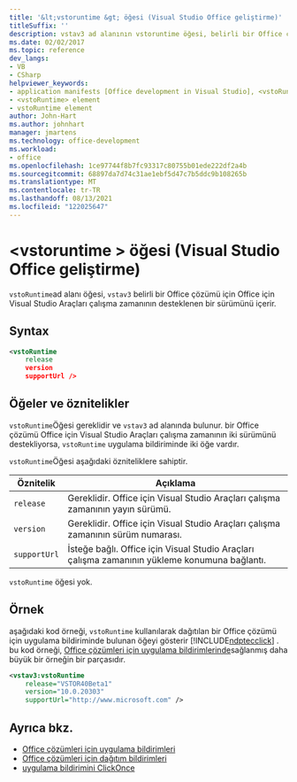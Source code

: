 ```yaml
---
title: '&lt;vstoruntime &gt; öğesi (Visual Studio Office geliştirme)'
titleSuffix: ''
description: vstav3 ad alanının vstoruntime öğesi, belirli bir Office çözümü için Office için Visual Studio Araçları çalışma zamanının desteklenen bir sürümünü içerir.
ms.date: 02/02/2017
ms.topic: reference
dev_langs:
- VB
- CSharp
helpviewer_keywords:
- application manifests [Office development in Visual Studio], <vstoRuntime> element
- <vstoRuntime> element
- vstoRuntime element
author: John-Hart
ms.author: johnhart
manager: jmartens
ms.technology: office-development
ms.workload:
- office
ms.openlocfilehash: 1ce97744f8b7fc93317c80755b01ede222df2a4b
ms.sourcegitcommit: 68897da7d74c31ae1ebf5d47c7b5ddc9b108265b
ms.translationtype: MT
ms.contentlocale: tr-TR
ms.lasthandoff: 08/13/2021
ms.locfileid: "122025647"
---
```

# <a name="ltvstoruntimegt-element-office-development-in-visual-studio"></a>&lt;vstoruntime &gt; öğesi (Visual Studio Office geliştirme)
  `vstoRuntime`ad alanı öğesi, `vstav3` belirli bir Office çözümü için Office için Visual Studio Araçları çalışma zamanının desteklenen bir sürümünü içerir.

## <a name="syntax"></a>Syntax

```xml
<vstoRuntime
    release
    version
    supportUrl />
```

## <a name="elements-and-attributes"></a>Öğeler ve öznitelikler
 `vstoRuntime`Öğesi gereklidir ve `vstav3` ad alanında bulunur. bir Office çözümü Office için Visual Studio Araçları çalışma zamanının iki sürümünü destekliyorsa, `vstoRuntime` uygulama bildiriminde iki öğe vardır.

 `vstoRuntime`Öğesi aşağıdaki özniteliklere sahiptir.

|Öznitelik|Açıklama|
|---------------|-----------------|
|`release`|Gereklidir. Office için Visual Studio Araçları çalışma zamanının yayın sürümü.|
|`version`|Gereklidir. Office için Visual Studio Araçları çalışma zamanının sürüm numarası.|
|`supportUrl`|İsteğe bağlı. Office için Visual Studio Araçları çalışma zamanının yükleme konumuna bağlantı.|

 `vstoRuntime` öğesi yok.

## <a name="example"></a>Örnek
 aşağıdaki kod örneği, `vstoRuntime` kullanılarak dağıtılan bir Office çözümü için uygulama bildiriminde bulunan öğeyi gösterir [!INCLUDE[ndptecclick](../vsto/includes/ndptecclick-md.md)] . bu kod örneği, [Office çözümleri için uygulama bildirimlerinde](../vsto/application-manifests-for-office-solutions.md)sağlanmış daha büyük bir örneğin bir parçasıdır.

```xml
<vstav3:vstoRuntime
    release="VSTOR40Beta1"
    version="10.0.20303"
    supportUrl="http://www.microsoft.com" />
```

## <a name="see-also"></a>Ayrıca bkz.

- [Office çözümleri için uygulama bildirimleri](../vsto/application-manifests-for-office-solutions.md)
- [Office çözümleri için dağıtım bildirimleri](../vsto/deployment-manifests-for-office-solutions.md)
- [uygulama bildirimini ClickOnce](../deployment/clickonce-application-manifest.md)
